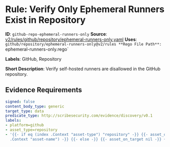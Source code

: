 # Rule: Verify Only Ephemeral Runners Exist in Repository

**ID**: `github-repo-ephemeral-runners-only`
**Source**: [v2/rules/github/repository/ephemeral-runners-only.yaml](https://github.com/scribe-public/sample-policies/v2/rules/github/repository/ephemeral-runners-only.yaml)
**Uses**: `github/repository/ephemeral-runners-only@v2/rules
**Rego File Path**: `ephemeral-runners-only.rego`

**Labels**: GitHub, Repository

**Short Description**: Verify self-hosted runners are disallowed in the GitHub repository.

## Evidence Requirements

```yaml
signed: false
content_body_type: generic
target_type: data
predicate_type: http://scribesecurity.com/evidence/discovery/v0.1
labels:
- platform=github
- asset_type=repository
- '{{- if eq (index .Context "asset-type") "repository" -}} {{- asset_on_target (index
  .Context "asset-name") -}} {{- else -}} {{- asset_on_target nil -}} {{- end -}}'
```
